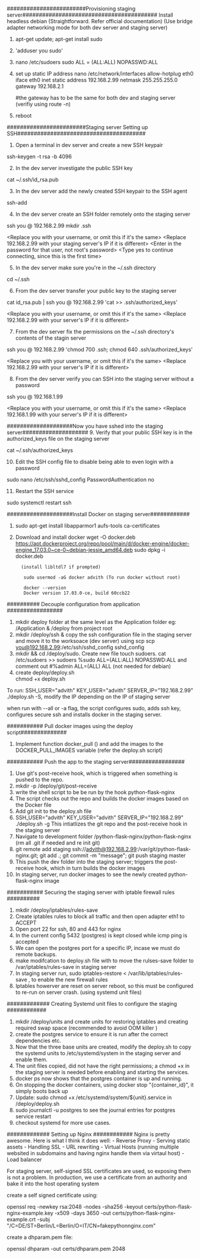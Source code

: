 ########################Provisioning staging server#########################################
Install headless debian (Straightforward. Refer official documentation)
(Use bridge adapter networking mode for both dev server and staging server)

1. apt-get update; apt-get install sudo

2. 'adduser you sudo'

3. nano /etc/sudoers
	sudo ALL = (ALL:ALL) NOPASSWD:ALL

4. set up static IP address
	nano /etc/network/interfaces
	allow-hotplug eth0
	iface eth0 inet static
	address 192.168.2.99
	netmask 255.255.255.0
	gateway 192.168.2.1

	#the gateway has to be the same for both dev and staging server (verifiy using route -n)

5. reboot


########################Staging server Setting up SSH#######################################

1. Open a terminal in dev server and create a new SSH keypair

ssh-keygen -t rsa -b 4096
<Hit enter to save it to the default location>
<Enter in your passphrase>
<Verify your passphrase>

2. In the dev server investigate the public SSH key

cat ~/.ssh/id_rsa.pub

3. In the dev server add the newly created SSH keypair to the SSH agent

ssh-add

4. In the  dev server create an SSH folder remotely onto the staging server

ssh you @ 192.168.2.99 mkdir .ssh

<Replace you with your username, or omit this if it's the same>
<Replace 192.168.2.99 with your staging server's IP if it is different>
<Enter in the password for that user, not root's password>
<Type yes to continue connecting, since this is the first time>

5. In the  dev server make sure you're in the ~/.ssh directory

cd ~/.ssh

6. From the dev server transfer your public key to the staging server

cat id_rsa.pub | ssh you @ 192.168.2.99 'cat >> .ssh/authorized_keys'

<Replace you with your username, or omit this if it's the same>
<Replace 192.168.2.99 with your server's IP if it is different>
<Enter in the password for that user>

7. From the dev server fix the permissions on the ~/.ssh directory's contents of the stagin server

ssh you @ 192.168.2.99 'chmod 700 .ssh; chmod 640 .ssh/authorized_keys'

<Replace you with your username, or omit this if it's the same>
<Replace 192.168.2.99 with your server's IP if it is different>

8. From the dev server verify you can SSH into the staging server without a password

ssh you @ 192.168.1.99

<Replace you with your username, or omit this if it's the same>
<Replace 192.168.1.99 with your server's IP if it is different>

####################Now you have sshed into the staging server####################
9. Verify that your public SSH key is in the authorized_keys file on the staging server

cat ~/.ssh/authorized_keys

10. Edit the SSH config file to disable being able to even login with a password

sudo nano /etc/ssh/sshd_config
PasswordAuthentication no

11. Restart the SSH service

sudo systemctl restart ssh


####################Install Docker on staging server############
1. sudo apt-get install libapparmor1 aufs-tools ca-certificates

2. Download and install docker 
		 wget -O docker.deb https://apt.dockerproject.org/repo/pool/main/d/docker-engine/docker-engine_17.03.0~ce-0~debian-jessie_amd64.deb
		 sudo dpkg -i docker.deb 

		 (install libltdl7 if prompted)

		  sudo usermod -aG docker advith (To run docker without root)

		  docker --version
		  Docker version 17.03.0-ce, build 60ccb22

########## Decouple configuration from application #################
1. mkdir  deploy folder at the  same level as the Application folder eg: /Application & /deploy from project root
2. mkdir  /deploy/ssh & copy the ssh configuration file in the staging server and move it to the worksoace (dev server) using scp
		scp you@192.168.2.99:/etc/ssh/sshd_config sshd_config
3. mkdir && cd /deploy/sudo. Create new file touch sudoers.
	cat /etc/sudoers >> sudoers
	%sudo   ALL=(ALL:ALL) NOPASSWD:ALL
	and comment out #%admin ALL=(ALL) ALL (not needed for debian)
4. create deploy/deploy.sh	
	chmod +x deploy.sh

 To run:	SSH_USER="advith" KEY_USER="advith" SERVER_IP="192.168.2.99" ./deploy.sh -S, modify the IP depending on the IP of staging server

 when run with --all or -a flag, the script configures sudo, adds ssh key, configures secure ssh and installs docker in the staging server.

 ########### Pull docker images using the deploy script##############

1. Implement function docker_pull () and add the images to the DOCKER_PULL_IMAGES variable (refer the deploy.sh script)


 ########### Push the app to the staging server#################

1. Use git's post-receive hook, which is triggered when something is pushed to the repo.
2. mkdir -p /deploy/git/post-receive
3. write the shell script to be be run by the hook python-flask-nginx
4. The script checks out the repo and builds the docker images based on the Docker file
5. Add git init to the deploy.sh file
6. SSH_USER="advith" KEY_USER="advith" SERVER_IP="192.168.2.99" ./deploy.sh -g
   This intiatlizes the git repo and the post-receive hook in the staging server
7. Navigate to development folder /python-flask-nginx/python-flask-nginx (rm all .git if needed and re init git)
8. git remote add staging ssh://advith@192.168.2.99:/var/git/python-flask-nginx.git; git add .; git commit -m "message"; git push staging master
9. This push the dev folder into the staging server; triggers the post-receive hook, which in turn builds the docker images
10. In staging server, run docker images to see the newly created python-flask-nginx image


 ########### Securing the staging server with iptable firewall rules ##########
1. mkdir /deploy/iptables/rules-save
2. Create iptables rules to block all traffic and then open adapter eth1 to ACCEPT
3. Open port 22 for ssh, 80 and 443 for nginx
4. In the current config 5432 (postgres) is kept closed while icmp  ping is accepted
5. We can open the postgres port for a specific IP, incase we must do remote backups.
6. make modifcation to deploy.sh file with to move the rulses-save folder to /var/iptables/rules-save in staging server
7. In staging server run, sudo iptables-restore < /var/lib/iptables/rules-save , to enable the new firewall rules
8. Iptables howerver are reset on server reboot, so this must be configured to re-run on server crash. (using systemd unit files)



############# Creating Systemd unit files to configure the staging ############
1. mkdir /deploy/units and create units for restoring iptables and creating required swap space (recommended to avoid OOM killer )
2. create the postgres service to ensure it is run after the correct dependencies etc.
3. Now that the three base units are created, modify the deploy.sh to copy the systemd units to /etc/systemd/system in the staging server and enable them.
4. The unit files copied, did not have the right permissions; a chmod +x in the staging server is needed before enabling and starting the services.
5. docker ps now shows that the postgres container is up and running. 
6. On stopping the docker containers, using docker stop "{container_id}", it simply boots back up
7. Update: sudo chmod +x /etc/systemd/system/${unit}.service in /deploy/deploy.sh
8. sudo journalctl -u postgres to see the journal entries for postgres service restart
9. checkout systemd for more use cases.

############# Setting up Nginx ############
Nginx is pretty awesome. Here is what I think it does well:
	- Reverse Proxy
	- Serving static assets
	- Handling SSL
	- URL rewriting
	- Virtual Hosts (running multiple websited in subdomains and having nginx handle them via virtaul host)
	- Load balancer 

For staging server, self-signed SSL certificates are used, so exposing them is not a problem.
In production, we use a certificate from an authority and bake it into the host operating system

create a self signed certificate using:

openssl req -newkey rsa:2048 -nodes -sha256 -keyout certs/python-flask-nginx-example.key -x509 -days 3650 -out certs/python-flask-nginx-example.crt -subj "/C=DE/ST=Berlin/L=Berlin/O=IT/CN=fakepythonnginx.com"


create a dhparam.pem file:

openssl dhparam -out certs/dhparam.pem 2048


 